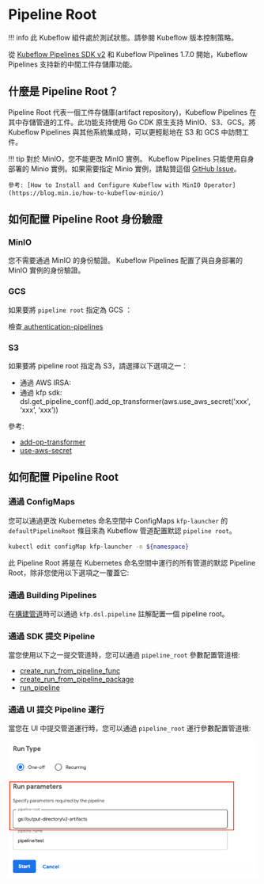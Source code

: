 # Pipeline Root

!!! info
    此 Kubeflow 組件處於測試狀態。請參閱 Kubeflow 版本控制策略。

從 [Kubeflow Pipelines SDK v2](https://www.kubeflow.org/docs/components/pipelines/sdk-v2/) 和 Kubeflow Pipelines 1.7.0 開始，Kubeflow Pipelines 支持新的中間工件存儲庫功能。

## 什麼是 Pipeline Root？

Pipeline Root 代表一個工件存儲庫(artifact repository)，Kubeflow Pipelines 在其中存儲管道的工件。此功能支持使用 Go CDK 原生支持 MinIO、S3、GCS。將 Kubeflow Pipelines 與其他系統集成時，可以更輕鬆地在 S3 和 GCS 中訪問工件。

!!! tip
    對於 MinIO，您不能更改 MinIO 實例。 Kubeflow Pipelines 只能使用自身部署的 Minio 實例。如果需要指定 Minio 實例，請點贊這個 [GitHub Issue](https://github.com/kubeflow/pipelines/issues/6517)。

    參考: [How to Install and Configure Kubeflow with MinIO Operator](https://blog.min.io/how-to-kubeflow-minio/)

## 如何配置 Pipeline Root 身份驗證

### MinIO

您不需要通過 MinIO 的身份驗證。 Kubeflow Pipelines 配置了與自身部署的 MinIO 實例的身份驗證。

### GCS

如果要將 `pipeline root` 指定為 GCS ：

檢查[ authentication-pipelines](https://www.kubeflow.org/docs/distributions/gke/pipelines/authentication-pipelines/)

### S3

如果要將 pipeline root 指定為 S3，請選擇以下選項之一：

- 通過 AWS IRSA:
- 通過 kfp sdk: dsl.get_pipeline_conf().add_op_transformer(aws.use_aws_secret('xxx', ‘xxx’, ‘xxx’))

參考:

- [add-op-transformer](https://kubeflow-pipelines.readthedocs.io/en/stable/source/kfp.dsl.html#kfp.dsl.PipelineConf.add_op_transformer)
- [use-aws-secret](https://kubeflow-pipelines.readthedocs.io/en/stable/source/kfp.extensions.html#kfp.aws.use_aws_secret)

## 如何配置 Pipeline Root

### 通過 ConfigMaps

您可以通過更改 Kubernetes 命名空間中 ConfigMaps `kfp-launcher` 的 `defaultPipelineRoot` 條目來為 Kubeflow 管道配置默認 `pipeline root`。

```bash
kubectl edit configMap kfp-launcher -n ${namespace}
```

此 Pipeline Root 將是在 Kubernetes 命名空間中運行的所有管道的默認 Pipeline Root，除非您使用以下選項之一覆蓋它:

### 通過 Building Pipelines

在[構建管道](https://www.kubeflow.org/docs/components/pipelines/sdk-v2/build-pipeline/#build-your-pipeline)時可以通過 `kfp.dsl.pipeline` 註解配置一個 pipeline root。

### 通過 SDK 提交 Pipeline

當您使用以下之一提交管道時，您可以通過 `pipeline_root` 參數配置管道根:

- [create_run_from_pipeline_func](https://kubeflow-pipelines.readthedocs.io/en/stable/source/kfp.client.html#kfp.Client.create_run_from_pipeline_func)
- [create_run_from_pipeline_package](https://kubeflow-pipelines.readthedocs.io/en/stable/source/kfp.client.html#kfp.Client.create_run_from_pipeline_package)
- [run_pipeline](https://kubeflow-pipelines.readthedocs.io/en/stable/source/kfp.client.html#kfp.Client.run_pipeline)

### 通過 UI 提交 Pipeline 運行

當您在 UI 中提交管道運行時，您可以通過 `pipeline_root` 運行參數配置管道根:

![](./assets/pipelines-ui-pipelineroot.png)

